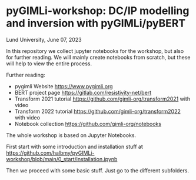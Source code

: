 # pyGIMLi-workshop: DC/IP modelling and inversion with pyGIMLi/pyBERT

Lund University, June 07, 2023

In this repository we collect jupyter notebooks for the workshop, but also for further reading. We will mainly create notebooks from scratch, but these will help to view the entire process.


Further reading:
* pygimli Website https://www.pygimli.org
* BERT project page https://gitlab.com/resistivity-net/bert
* Transform 2021 tutorial https://github.com/gimli-org/transform2021 with video
* Transform 2022 tutorial https://github.com/gimli-org/transform2022 with video
* Notebook collection https://github.com/gimli-org/notebooks

The whole workshop is based on Jupyter Notebooks.

First start with some introduction and installation stuff at https://github.com/halbmy/pyGIMLi-workshop/blob/main/0_start/installation.ipynb

Then we proceed with some basic stuff. Just go to the different subfolders.